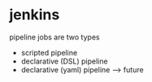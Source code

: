 # jenkins

pipeline jobs are two types 

- scripted pipeline
- declarative (DSL) pipeline
- declarative (yaml) pipeline --> future